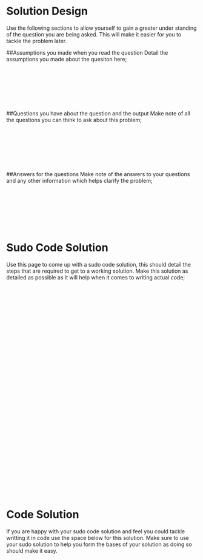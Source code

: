 # Solution Design
 
Use the following sections to allow yourself to gain a greater under standing of the question you are being asked. This will make it easier for you to tackle the problem later.

##Assumptions you made when you read the question
Detail the assumptions you made about the quesiton here;  

```








```
##Questions you have about the question and the output
Make note of all the questions you can think to ask about this problem;  

```








```

##Answers for the questions
Make note of the answers to your questions and any other information which helps clarify the problem;  

```








```
# Sudo Code Solution
Use this page to come up with a sudo code solution, this should detail the steps that are required to get to a working solution. Make this solution as detailed as possible as it will help when it comes to writing actual code;  

```








































```

# Code Solution
If you are happy with your sudo code solution and feel you could tackle writting it in code use the space below for this solution. Make sure to use your sudo solution to help you form the bases of your solution as doing so should make it easy.  

```








































```
